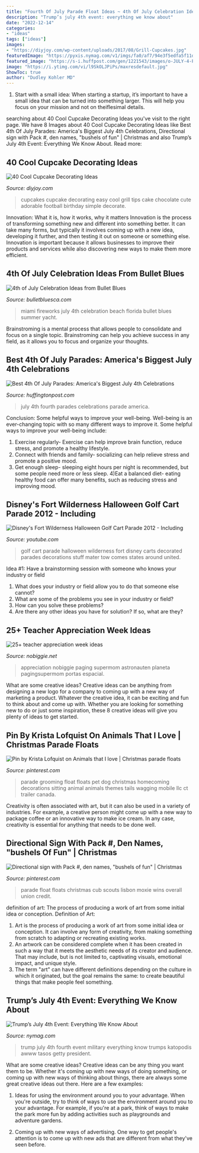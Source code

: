 ```yaml
---
title: "Fourth Of July Parade Float Ideas ~ 4th Of July Celebration Ideas From Bullet Blues"
description: "Trump’s july 4th event: everything we know about"
date: "2022-12-14"
categories:
- "ideas"
tags: ["ideas"]
images:
- "https://diyjoy.com/wp-content/uploads/2017/08/Grill-Cupcakes.jpg"
featuredImage: "https://pyxis.nymag.com/v1/imgs/fa0/af7/94e3f5edfa5f11de9ddd186b70e90fc194-01-trump-flag.rsquare.w700.jpg"
featured_image: "https://s-i.huffpost.com/gen/1221543/images/o-JULY-4-PARADE-facebook.jpg"
image: "https://i.ytimg.com/vi/l9SkOLJPiPs/maxresdefault.jpg"
ShowToc: true
author: "Dudley Kohler MD"
---
```



1. Start with a small idea: When starting a startup, it’s important to have a small idea that can be turned into something larger. This will help you focus on your mission and not on theiflesimal details.

	

		
searching about 40 Cool Cupcake Decorating Ideas you've visit to the right page. We have 8 Images about 40 Cool Cupcake Decorating Ideas like Best 4th Of July Parades: America&#039;s Biggest July 4th Celebrations, Directional sign with Pack #, den names, &quot;bushels of fun&quot; | Christmas and also Trump’s July 4th Event: Everything We Know About. Read more:
		
    
## 40 Cool Cupcake Decorating Ideas

<img loading=lazy src="https://diyjoy.com/wp-content/uploads/2017/08/Grill-Cupcakes.jpg" onerror="this.onerror=null;this.src='https://tse2.mm.bing.net/th?id=OIP.1modNaiT5N8BKscd_roUpgHaLH&amp;pid=15.1';" alt="40 Cool Cupcake Decorating Ideas">

_Source: diyjoy.com_

>cupcakes cupcake decorating easy cool grill tips cake chocolate cute adorable football birthday simple decorate. 

	

Innovation: What it is, how it works, why it matters
Innovation is the process of transforming something new and different into something better. It can take many forms, but typically it involves coming up with a new idea, developing it further, and then testing it out on someone or something else. Innovation is important because it allows businesses to improve their products and services while also discovering new ways to make them more efficient.

    
## 4th Of July Celebration Ideas From Bullet Blues

<img loading=lazy src="https://bulletbluesca.com/blog/wp-content/uploads/2014/07/FireworksMiami.jpg" onerror="this.onerror=null;this.src='https://tse1.mm.bing.net/th?id=OIP.q1lcYhMN2Koi-3Rx8kAiOAHaEE&amp;pid=15.1';" alt="4th of July Celebration Ideas from Bullet Blues">

_Source: bulletbluesca.com_

>miami fireworks july 4th celebration beach florida bullet blues summer yacht. 

	

Brainstroming is a mental process that allows people to consolidate and focus on a single topic. Brainstroming can help you achieve success in any field, as it allows you to focus and organize your thoughts.

    
## Best 4th Of July Parades: America&#039;s Biggest July 4th Celebrations

<img loading=lazy src="https://s-i.huffpost.com/gen/1221543/images/o-JULY-4-PARADE-facebook.jpg" onerror="this.onerror=null;this.src='https://tse2.mm.bing.net/th?id=OIP.NFyWPaSf4claO2MQnG5LWwHaFF&amp;pid=15.1';" alt="Best 4th Of July Parades: America&#039;s Biggest July 4th Celebrations">

_Source: huffingtonpost.com_

>july 4th fourth parades celebrations parade america. 

	

Conclusion: Some helpful ways to improve your well-being.
Well-being is an ever-changing topic with so many different ways to improve it. Some helpful ways to improve your well-being include: 
1) Exercise regularly- Exercise can help improve brain function, reduce stress, and promote a healthy lifestyle. 
2) Connect with friends and family- socializing can help relieve stress and promote a positive mood. 
3) Get enough sleep- sleeping eight hours per night is recommended, but some people need more or less sleep. 
4)Eat a balanced diet- eating healthy food can offer many benefits, such as reducing stress and improving mood.

    
## Disney&#039;s Fort Wilderness Halloween Golf Cart Parade 2012 - Including

<img loading=lazy src="https://i.ytimg.com/vi/l9SkOLJPiPs/maxresdefault.jpg" onerror="this.onerror=null;this.src='https://tse3.mm.bing.net/th?id=OIP.4qiw4f73MXiAuEVebCYrTwHaEK&amp;pid=15.1';" alt="Disney&#039;s Fort Wilderness Halloween Golf Cart Parade 2012 - Including">

_Source: youtube.com_

>golf cart parade halloween wilderness fort disney carts decorated parades decorations stuff mater tow comes states around united. 

	

Idea #1: Have a brainstorming session with someone who knows your industry or field
1. What does your industry or field allow you to do that someone else cannot? 
2. What are some of the problems you see in your industry or field? 
3. How can you solve these problems? 
4. Are there any other ideas you have for solution? If so, what are they?

    
## 25+ Teacher Appreciation Week Ideas

<img loading=lazy src="https://www.nobiggie.net/wp-content/uploads/2015/03/Teacher-Appreciation-Door-Idea-Out-of-this-World-25-teacher-appreciation-week-ideas-NoBiggie.net_.jpg" onerror="this.onerror=null;this.src='https://tse3.mm.bing.net/th?id=OIP.GOx08GmIcSGckxQ__5pQMQHaMG&amp;pid=15.1';" alt="25+ teacher appreciation week ideas">

_Source: nobiggie.net_

>appreciation nobiggie paging supermom astronauten planeta pagingsupermom portas espacial. 

	

What are some creative ideas?
Creative ideas can be anything from designing a new logo for a company to coming up with a new way of marketing a product. Whatever the creative idea, it can be exciting and fun to think about and come up with. Whether you are looking for something new to do or just some inspiration, these 8 creative ideas will give you plenty of ideas to get started.

    
## Pin By Krista Lofquist On Animals That I Love | Christmas Parade Floats

<img loading=lazy src="https://i.pinimg.com/originals/4e/04/6c/4e046c682826c1718e56cf2ff23d41ed.jpg" onerror="this.onerror=null;this.src='https://tse1.mm.bing.net/th?id=OIP.hb3JzrcJmHFjIh6uQDA8gAHaJ6&amp;pid=15.1';" alt="Pin by Krista Lofquist on Animals that I love | Christmas parade floats">

_Source: pinterest.com_

>parade grooming float floats pet dog christmas homecoming decorations sitting animal animals themes tails wagging mobile llc ct trailer canada. 

	

Creativity is often associated with art, but it can also be used in a variety of industries. For example, a creative person might come up with a new way to package coffee or an innovative way to make ice cream. In any case, creativity is essential for anything that needs to be done well.

    
## Directional Sign With Pack #, Den Names, &quot;bushels Of Fun&quot; | Christmas

<img loading=lazy src="https://i.pinimg.com/736x/3d/1a/56/3d1a565adf3955c7243207a9d4202c82.jpg" onerror="this.onerror=null;this.src='https://tse2.mm.bing.net/th?id=OIP.OtRglLZQzLTPqTqSpG2CjQAAAA&amp;pid=15.1';" alt="Directional sign with Pack #, den names, &quot;bushels of fun&quot; | Christmas">

_Source: pinterest.com_

>parade float floats christmas cub scouts lisbon moxie wins overall union credit. 

	

definition of art: The process of producing a work of art from some initial idea or conception.
Definition of Art:
1. Art is the process of producing a work of art from some initial idea or conception. It can involve any form of creativity, from making something from scratch to adapting or recreating existing works.
2. An artwork can be considered complete when it has been created in such a way that it meets the aesthetic needs of its creator and audience. That may include, but is not limited to, captivating visuals, emotional impact, and unique style.
3. The term "art" can have different definitions depending on the culture in which it originated, but the goal remains the same: to create beautiful things that make people feel something.

    
## Trump’s July 4th Event: Everything We Know About

<img loading=lazy src="https://pyxis.nymag.com/v1/imgs/fa0/af7/94e3f5edfa5f11de9ddd186b70e90fc194-01-trump-flag.rsquare.w700.jpg" onerror="this.onerror=null;this.src='https://tse4.mm.bing.net/th?id=OIP.AsaKxrSZ-KdUdHi9jGY5hgHaHa&amp;pid=15.1';" alt="Trump’s July 4th Event: Everything We Know About">

_Source: nymag.com_

>trump july 4th fourth event military everything know trumps katopodis awww tasos getty president. 

	

What are some creative ideas?
Creative ideas can be any thing you want them to be. Whether it's coming up with new ways of doing something, or coming up with new ways of thinking about things, there are always some great creative ideas out there. Here are a few examples: 
1. Ideas for using the environment around you to your advantage. When you're outside, try to think of ways to use the environment around you to your advantage. For example, if you're at a park, think of ways to make the park more fun by adding activities such as playgrounds and adventure gardens. 

2. Coming up with new ways of advertising. One way to get people's attention is to come up with new ads that are different from what they've seen before.

